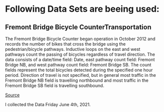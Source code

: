 # Following Data Sets are beeing used:

## Fremont Bridge Bicycle CounterTransportation

The Fremont Bridge Bicycle Counter began operation in October 2012 and records the number of bikes that cross the bridge using the pedestrian/bicycle pathways. Inductive loops on the east and west pathways count the passing of bicycles regardless of travel direction. The data consists of a date/time field: Date, east pathway count field: Fremont Bridge NB, and west pathway count field: Fremont Bridge SB. The count fields represent the total bicycles detected during the specified one hour period. Direction of travel is not specified, but in general most traffic in the Fremont Bridge NB field is travelling northbound and most traffic in the Fremont Bridge SB field is travelling southbound.

[Source](https://data.seattle.gov/Transportation/Fremont-Bridge-Bicycle-Counter/65db-xm6k)

I collected the Data Friday June 4th, 2021. 
